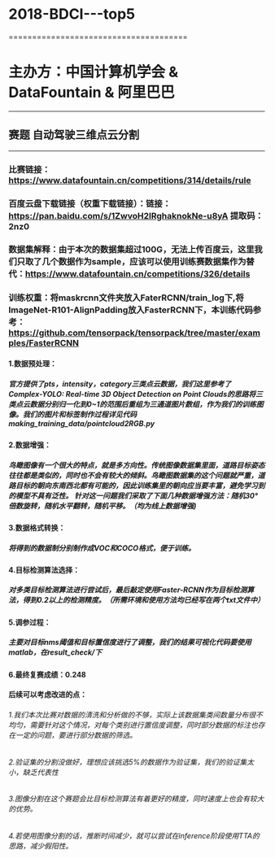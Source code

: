 # 2018-BDCI---top5
======================================
# 主办方：中国计算机学会 & DataFountain & 阿里巴巴
----------------------------------------
## 赛题 自动驾驶三维点云分割
-------------------------------------------
### 比赛链接：https://www.datafountain.cn/competitions/314/details/rule
### 百度云盘下载链接（权重下载链接）：链接：https://pan.baidu.com/s/1ZwvoH2lRghaknokNe-u8yA  提取码：2nz0 
### 数据集解释：由于本次的数据集超过100G，无法上传百度云，这里我们只取了几个数据作为sample，应该可以使用训练赛数据集作为替代：https://www.datafountain.cn/competitions/326/details
### 训练权重：将maskrcnn文件夹放入FaterRCNN/train_log下,将ImageNet-R101-AlignPadding放入FasterRCNN下，本训练代码参考：https://github.com/tensorpack/tensorpack/tree/master/examples/FasterRCNN

#### 1.数据预处理：
##### 官方提供了pts，intensity，category三类点云数据，我们这里参考了Complex-YOLO: Real-time 3D Object Detection on Point Clouds的思路将三类点云数据分别归一化到0~1的范围后重组为三通道图片数组，作为我们的训练图像。我们的图片和标签制作过程详见代码making_training_data/pointcloud2RGB.py

#### 2.数据增强：
##### 鸟瞰图像有一个很大的特点，就是多方向性。传统图像数据集里面，道路目标姿态往往都是类似的，同时也不会有较大的倾斜。鸟瞰图数据集的这个问题就严重，道路目标的朝向东南西北都有可能的，因此训练集里的朝向应当要丰富，避免学习到的模型不具有泛性。 针对这一问题我们采取了下面几种数据增强方法：随机30°倍数旋转，随机水平翻转，随机平移。（均为线上数据增强)

#### 3.数据格式转换：
##### 将得到的数据制分别制作成VOC和COCO格式，便于训练。

#### 4.目标检测算法选择：
##### 对多类目标检测算法进行尝试后，最后敲定使用Faster-RCNN作为目标检测算法，得到0.2以上的检测精度。（所需环境和使用方法均已经写在两个txt文件中）

#### 5.调参过程：
##### 主要对目标nms阈值和目标置信度进行了调整，我们的结果可视化代码要使用matlab，在result_check/下

#### 6.最终复赛成绩：0.248

#### 后续可以考虑改进的点：
###### 1.我们本次比赛对数据的清洗和分析做的不够，实际上该数据集类间数量分布很不均匀，需要针对这个情况，对每个类别进行置信度调整，同时部分数据的标注也存在一定的问题，要进行部分数据的筛选。
###### 2.验证集的分割没做好，理想应该挑选5%的数据作为验证集，我们的验证集太小，缺乏代表性
###### 3.图像分割在这个赛题会比目标检测算法有着更好的精度，同时速度上也会有较大的优势。
###### 4.若使用图像分割的话，推断时间减少，就可以尝试在inference阶段使用TTA的思路，减少假阳性。


